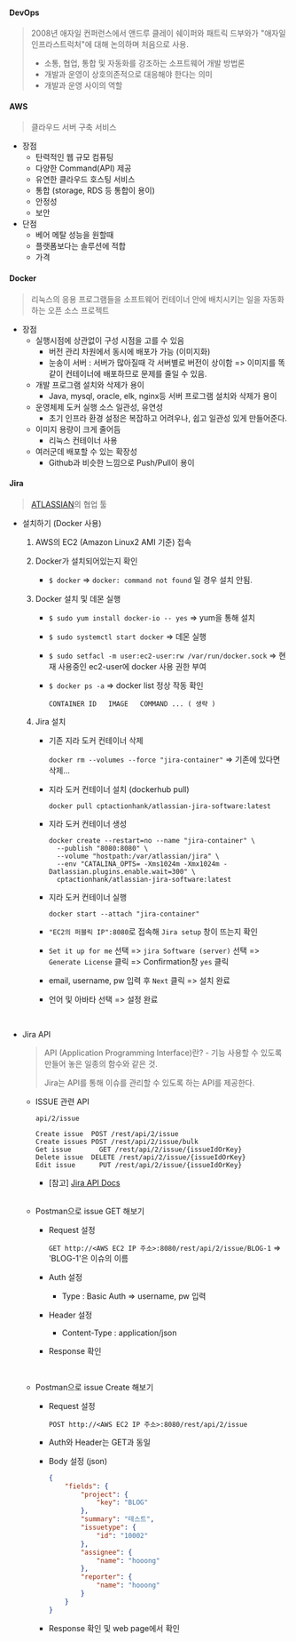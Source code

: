 #### DevOps 

> 2008년 애자일 컨퍼런스에서 앤드루 클레이 쉐이퍼와 패트릭 드부와가 "애자일 인프라스트럭처"에 대해 논의하며 처음으로 사용.
>
> - 소통, 협업, 통합 및 자동화를 강조하는 소프트웨어 개발 방법론
> - 개발과 운영이 상호의존적으로 대응해야 한다는 의미
> - 개발과 운영 사이의 역할



#### AWS

> 클라우드 서버 구축 서비스

- 장점 
  - 탄력적인 웹 규모 컴퓨팅
  - 다양한 Command(API) 제공
  - 유연한 클라우드 호스팅 서비스
  - 통합 (storage, RDS 등 통합이 용이)
  - 안정성
  - 보안
- 단점
  - 베어 메탈 성능을 원할때 
  - 플랫폼보다는 솔루션에 적합
  - 가격



#### Docker

> 리눅스의 응용 프로그램들을 소프트웨어 컨테이너 안에 배치시키는 일을 자동화하는 오픈 소스 프로젝트

- 장점
  - 실행시점에 상관없이 구성 시점을 고를 수 있음
    - 버전 관리 차원에서 동시에 배포가 가능 (이미지화)
    - 눈송이 서버 : 서버가 많아질때 각 서버별로 버전이 상이함 => 이미지를 똑같이 컨테이너에 배포하므로 문제를 줄일 수 있음.
  - 개발 프로그램 설치와 삭제가 용이
    - Java, mysql, oracle, elk, nginx등 서버 프로그램 설치와 삭제가 용이
  - 운영체제 도커 실행 소스 일관성, 유연성
    - 초기 인프라 환경 설정은 복잡하고 어려우나, 쉽고 일관성 있게 만들어준다.
  - 이미지 용량이 크게 줄어듬
    - 리눅스 컨테이너 사용
  - 여러군데 배포할 수 있는 확장성
    - Github과 비슷한 느낌으로 Push/Pull이 용이



#### Jira

> [ATLASSIAN](https://www.atlassian.com/ko)의 협업 툴

- 설치하기 (Docker 사용)

  1. AWS의 EC2 (Amazon Linux2 AMI 기준) 접속

  2. Docker가 설치되어있는지 확인

     - `$ docker`  => `docker: command not found` 일 경우 설치 안됨.

  3. Docker 설치 및 데몬 실행

     - `$ sudo yum install docker-io -- yes`  => yum을 통해 설치

     - `$ sudo systemctl start docker` => 데몬 실행

     - `$ sudo setfacl -m user:ec2-user:rw /var/run/docker.sock` => 현재 사용중인 ec2-user에 docker 사용 권한 부여

     - `$ docker ps -a`  => docker list 정상 작동 확인

       ```
       CONTAINER ID   IMAGE   COMMAND ... ( 생략 )
       ```

  4. Jira 설치

     - 기존 지라 도커 컨테이너 삭제

       `docker rm --volumes --force "jira-container"` => 기존에 있다면 삭제...

     - 지라 도커 컨테이너 설치 (dockerhub pull)

       `docker pull cptactionhank/atlassian-jira-software:latest`

     - 지라 도커 컨테이너 생성

       ```
       docker create --restart=no --name "jira-container" \
         --publish "8080:8080" \
         --volume "hostpath:/var/atlassian/jira" \
         --env "CATALINA_OPTS= -Xms1024m -Xmx1024m -Datlassian.plugins.enable.wait=300" \
         cptactionhank/atlassian-jira-software:latest
       ```

     - 지라 도커 컨테이너 실행

       `docker start --attach "jira-container"`

     - `"EC2의 퍼블릭 IP":8080`로 접속해 `Jira setup` 창이 뜨는지 확인

     - `Set it up for me` 선택 => `jira Software (server)`  선택 => `Generate License` 클릭 => Confirmation창 `yes` 클릭
     - email, username, pw 입력 후 `Next` 클릭 => 설치 완료
     - 언어 및 아바타 선택 => 설정 완료

     <br>

- Jira API

  > API (Application Programming Interface)란? - 기능 사용할 수 있도록 만들어 놓은 일종의 함수와 같은 것. 
  >
  > Jira는 API를 통해 이슈를 관리할 수 있도록 하는 API를 제공한다.

  - ISSUE 관련 API

    ```
    api/2/issue
    
    Create issue  POST /rest/api/2/issue
    Create issues POST /rest/api/2/issue/bulk
    Get issue 		GET /rest/api/2/issue/{issueIdOrKey}
    Delete issue  DELETE /rest/api/2/issue/{issueIdOrKey}
    Edit issue		PUT /rest/api/2/issue/{issueIdOrKey}
    ```

    - [참고] [Jira API Docs](https://docs.atlassian.com/software/jira/docs/api/REST/8.4.2/)

    <br>

  - Postman으로 issue GET 해보기

    - Request 설정

      `GET http://<AWS EC2 IP 주소>:8080/rest/api/2/issue/BLOG-1` => 'BLOG-1'은 이슈의 이름

    - Auth 설정

      - Type : Basic Auth => username, pw 입력

    - Header 설정

      - Content-Type : application/json

    - Response 확인

  <br>

  - Postman으로 issue Create 해보기

    - Request 설정

      `POST http://<AWS EC2 IP 주소>:8080/rest/api/2/issue`

    - Auth와 Header는 GET과 동일

    - Body 설정 (json)

      ```json
      {
          "fields": {
              "project": {
                  "key": "BLOG"
              },
              "summary": "테스트",
              "issuetype": {
                  "id": "10002"
              },
              "assignee": {
                  "name": "hooong"
              },
              "reporter": {
                  "name": "hooong"
              }
          }
      }
      ```

    - Response 확인 및 web page에서 확인